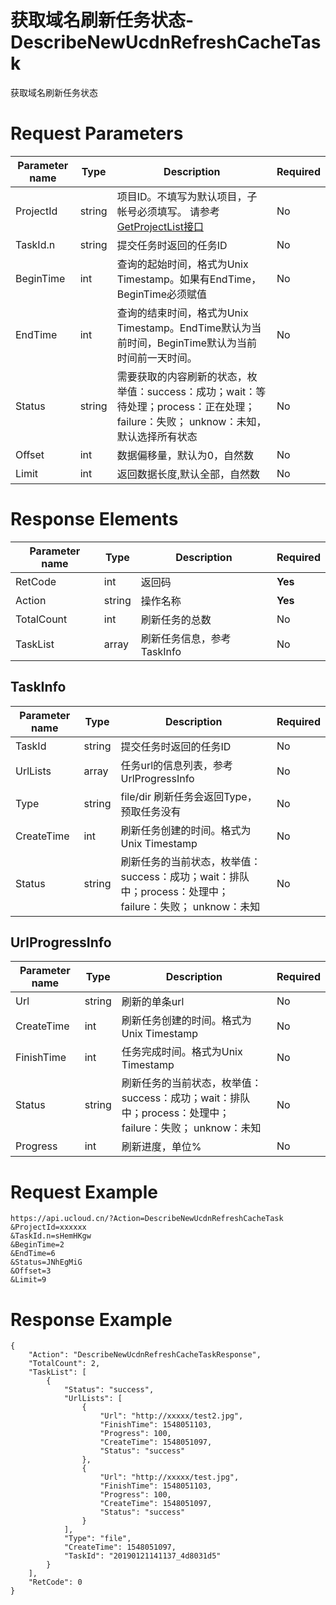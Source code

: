 # 获取域名刷新任务状态-DescribeNewUcdnRefreshCacheTask

获取域名刷新任务状态

# Request Parameters
|Parameter name|Type|Description|Required|
|---|---|---|---|
|ProjectId|string|项目ID。不填写为默认项目，子帐号必须填写。 请参考[GetProjectList接口](api/summary/get_project_list)|No|
|TaskId.n|string|提交任务时返回的任务ID|No|
|BeginTime|int|查询的起始时间，格式为Unix Timestamp。如果有EndTime，BeginTime必须赋值|No|
|EndTime|int|查询的结束时间，格式为Unix Timestamp。EndTime默认为当前时间，BeginTime默认为当前时间前一天时间。|No|
|Status|string|需要获取的内容刷新的状态，枚举值：success：成功；wait：等待处理；process：正在处理；failure：失败； unknow：未知，默认选择所有状态|No|
|Offset|int|数据偏移量，默认为0，自然数|No|
|Limit|int|返回数据长度,默认全部，自然数|No|

# Response Elements
|Parameter name|Type|Description|Required|
|---|---|---|---|
|RetCode|int|返回码|**Yes**|
|Action|string|操作名称|**Yes**|
|TotalCount|int|刷新任务的总数|No|
|TaskList|array|刷新任务信息，参考TaskInfo|No|

## TaskInfo
|Parameter name|Type|Description|Required|
|---|---|---|---|
|TaskId|string|提交任务时返回的任务ID|No|
|UrlLists|array|任务url的信息列表，参考UrlProgressInfo|No|
|Type|string|file/dir  刷新任务会返回Type，预取任务没有|No|
|CreateTime|int|刷新任务创建的时间。格式为Unix Timestamp|No|
|Status|string|刷新任务的当前状态，枚举值：success：成功；wait：排队中；process：处理中；failure：失败； unknow：未知|No|

## UrlProgressInfo
|Parameter name|Type|Description|Required|
|---|---|---|---|
|Url|string|刷新的单条url|No|
|CreateTime|int|刷新任务创建的时间。格式为Unix Timestamp|No|
|FinishTime|int|任务完成时间。格式为Unix Timestamp|No|
|Status|string|刷新任务的当前状态，枚举值：success：成功；wait：排队中；process：处理中；failure：失败； unknow：未知|No|
|Progress|int|刷新进度，单位%|No|

# Request Example
```
https://api.ucloud.cn/?Action=DescribeNewUcdnRefreshCacheTask
&ProjectId=xxxxxx
&TaskId.n=sHemHKgw
&BeginTime=2
&EndTime=6
&Status=JNhEgMiG
&Offset=3
&Limit=9
```

# Response Example
```
{
    "Action": "DescribeNewUcdnRefreshCacheTaskResponse", 
    "TotalCount": 2, 
    "TaskList": [
        {
            "Status": "success", 
            "UrlLists": [
                {
                    "Url": "http://xxxxx/test2.jpg", 
                    "FinishTime": 1548051103, 
                    "Progress": 100, 
                    "CreateTime": 1548051097, 
                    "Status": "success"
                }, 
                {
                    "Url": "http://xxxxx/test.jpg", 
                    "FinishTime": 1548051103, 
                    "Progress": 100, 
                    "CreateTime": 1548051097, 
                    "Status": "success"
                }
            ], 
            "Type": "file", 
            "CreateTime": 1548051097, 
            "TaskId": "20190121141137_4d8031d5"
        }
    ], 
    "RetCode": 0
}
```

